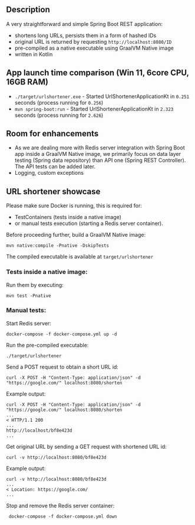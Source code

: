 ## Description

A very straightforward and simple Spring Boot REST application:
* shortens long URLs, persists them in a form of hashed IDs
* original URL is returned by requesting `http://localhost:8080/ID`
* pre-compiled as a native executable using GraalVM Native image
* written in Kotlin

## App launch time comparison (Win 11, 6core CPU, 16GB RAM)

* `./target/urlshortener.exe` -  Started UrlShortenerApplicationKt in `0.251` seconds (process running for `0.256`)
* `mvn spring-boot:run` - Started UrlShortenerApplicationKt in `2.323` seconds (process running for `2.626`)

## Room for enhancements

* As we are dealing more with Redis server integration with Spring Boot app inside a GraalVM Native image,
we primarily focus on data layer testing (Spring data repository) than API one (Spring REST Controller).
The API tests can be added later.
* Logging, custom exceptions

## URL shortener showcase

Please make sure Docker is running, this is required for:
* TestContainers (tests inside a native image) 
* or manual tests execution (starting a Redis server container).

Before proceeding further, build a GraalVM Native image:
```shell
mvn native:compile -Pnative -DskipTests
```
The compiled executable is available at `target/urlshortener`


### Tests inside a native image:

Run them by executing: 
```shell
mvn test -Pnative
```

### Manual tests:

Start Redis server:

```shell
docker-compose -f docker-compose.yml up -d
```

Run the pre-compiled executable:
```shell
./target/urlshortener
```
Send a POST request to obtain a short URL id:
```shell
curl -X POST -H "Content-Type: application/json" -d "https://google.com/" localhost:8080/shorten
```

Example output:
```
curl -X POST -H "Content-Type: application/json" -d "https://google.com/" localhost:8080/shorten
...
< HTTP/1.1 200
...
http://localhost/bf8e423d
...
```

Get original URL by sending a GET request with shortened URL id:
```shell
curl -v http://localhost:8080/bf8e423d
```

Example output:
```
curl -v http://localhost:8080/bf8e423d
...
< Location: https://google.com/
...
```

Stop and remove the Redis server container:

```shell
 docker-compose -f docker-compose.yml down
```
